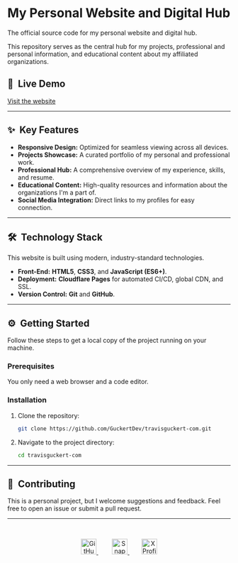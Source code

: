 # My Personal Website and Digital Hub

The official source code for my personal website and digital hub. 

This repository serves as the central hub for my projects, professional and personal information, and educational content about my affiliated organizations.

## 🚀&nbsp; Live Demo

[Visit the website](https://travisguckert.com)

---

## ✨&nbsp; Key Features 

* **Responsive Design:** Optimized for seamless viewing across all devices.
* **Projects Showcase:** A curated portfolio of my personal and professional work.
* **Professional Hub:** A comprehensive overview of my experience, skills, and resume.
* **Educational Content:** High-quality resources and information about the organizations I'm a part of.
* **Social Media Integration:** Direct links to my profiles for easy connection.

---

## 🛠️&nbsp; Technology Stack

This website is built using modern, industry-standard technologies.

* **Front-End:** **HTML5**, **CSS3**, and **JavaScript (ES6+)**.
* **Deployment:** **Cloudflare Pages** for automated CI/CD, global CDN, and SSL.
* **Version Control:** **Git** and **GitHub**.

---

## ⚙️&nbsp; Getting Started

Follow these steps to get a local copy of the project running on your machine.

### Prerequisites

You only need a web browser and a code editor.

### Installation

1.  Clone the repository:
    ```bash
    git clone https://github.com/GuckertDev/travisguckert-com.git
    ```
2.  Navigate to the project directory:
    ```bash
    cd travisguckert-com
    ```

---

## 🤝&nbsp; Contributing

This is a personal project, but I welcome suggestions and feedback. Feel free to open an issue or submit a pull request.

---
<br>
<p align="center">
  <a href="https://github.com/GuckertDev" target="_blank">
    <img src="https://cdn.simpleicons.org/github/white" height="35" width="35" alt="GitHub Profile">‎
  </a>
  &nbsp;&nbsp;&nbsp;&nbsp;&nbsp;&nbsp;&nbsp;
  <a href="https://www.snapchat.com/@guckerttravis" target="_blank">
    <img src="https://cdn.simpleicons.org/snapchat/fffc00" height="35" width="35" alt="Snapchat Profile">‎ 
  </a>
  &nbsp;&nbsp;&nbsp;&nbsp;&nbsp;&nbsp;
  <a href="https://x.com/GuckertTravis" target="_blank">
    <img src="https://cdn.simpleicons.org/x/white" height="35" width="35" alt="X Profile">
  </a>
</p>

